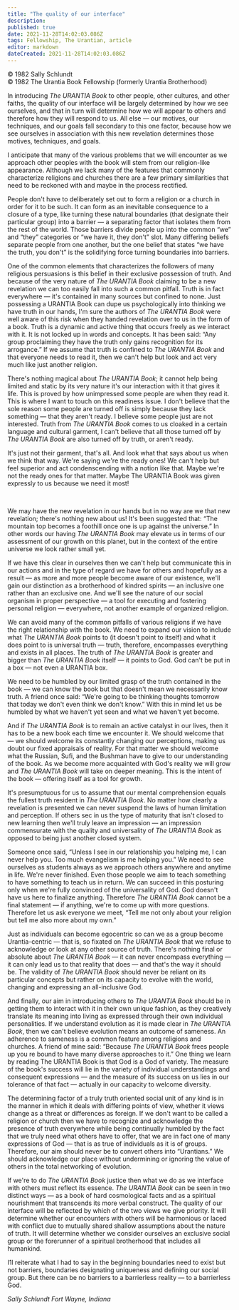 ```yaml
---
title: "The quality of our interface"
description: 
published: true
date: 2021-11-28T14:02:03.086Z
tags: Fellowship, The Urantian, article
editor: markdown
dateCreated: 2021-11-28T14:02:03.086Z
---
```


<p class="v-card v-sheet theme--light grey lighten-3 px-2">© 1982 Sally Schlundt<br>© 1982 The Urantia Book Fellowship (formerly Urantia Brotherhood)</p>

In introducing _The URANTIA Book_ to other people, other cultures, and other faiths, the quality of our interface will be largely determined by how we see ourselves, and that in turn will determine how we will appear to others and therefore how they will respond to us. All else — our motives, our techniques, and our goals fall secondary to this one factor, because how we see ourselves in association with this new revelation determines those motives, techniques, and goals.

I anticipate that many of the various problems that we will encounter as we approach other peoples with the book will stem from our religion-like appearance. Although we lack many of the features that commonly characterize religions and churches there are a few primary similarities that need to be reckoned with and maybe in the process rectified.

People don't have to deliberately set out to form a religion or a church in order for it to be such. It can form as an inevitable consequence to a closure of a type, like turning these natural boundaries (that designate their particular group) into a barrier — a separating factor that isolates them from the rest of the world. Those barriers divide people up into the common “we” and “they” categories or “we have it, they don't” slot. Many differing beliefs separate people from one another, but the one belief that states “we have the truth, you don't” is the solidifying force turning boundaries into barriers.

One of the common elements that characterizes the followers of many religious persuasions is this belief in their exclusive possession of truth. And because of the very nature of _The URANTIA Book_ claiming to be a new revelation we can too easily fall into such a common pitfall. Truth is in fact everywhere — it's contained in many sources but confined to none. Just possessing a URANTIA Book can dupe us psychologically into thinking we have truth in our hands, I'm sure the authors of _The URANTIA Book_ were well aware of this risk when they handed revelation over to us in the form of a book. Truth is a dynamic and active thing that occurs freely as we interact with it. It is not locked up in words and concepts. It has been said: “Any group proclaiming they have the truth only gains recognition for its arrogance.” If we assume that truth is confined to _The URANTIA Book_ and that everyone needs to read it, then we can't help but look and act very much like just another religion.

There's nothing magical about _The URANTIA Book_; it cannot help being limited and static by its very nature it's our interaction with it that gives it life. This is proved by how unimpressed some people are when they read it. This is where I want to touch on this readiness issue. I don't believe that the sole reason some people are turned off is simply because they lack something — that they aren't ready. I believe some people just are not interested. Truth from _The URANTIA Book_ comes to us cloaked in a certain language and cultural garment, I can't believe that all those turned off by _The URANTIA Book_ are also turned off by truth, or aren't ready.

It's just not their garment, that's all. And look what that says about us when we think that way. We're saying we're the ready ones! We can't help but feel superior and act condenscending with a notion like that. Maybe we're not the ready ones for that matter. Maybe The URANTIA Book was given expressly to us because we need it most!

<br>

We may have the new revelation in our hands but in no way are we that new revelation; there's nothing new about us! It's been suggested that: “The mountain top becomes a foothill once one is up against the universe.” In other words our having _The URANTIA Book_ may elevate us in terms of our assessment of our growth on this planet, but in the context of the entire universe we look rather small yet.

If we have this clear in ourselves then we can't help but communicate this in our actions and in the type of regard we have for others and hopefully as a result — as more and more people become aware of our existence, we'll gain our distinction as a brotherhood of kindred spirits — an inclusive one rather than an exclusive one. And we'll see the nature of our social organism in proper perspective — a tool for executing and fostering personal religion — everywhere, not another example of organized religion.

We can avoid many of the common pitfalls of various religions if we have the right relationship with the book. We need to expand our vision to include what _The URANTIA Book_ points to (it doesn't point to itself) and what it does point to is universal truth — truth, therefore, encompasses everything and exists in all places. The truth of _The URANTIA Book_ is greater and bigger than _The URANTIA Book_ itself — it points to God. God can't be put in a box — not even a URANTIA box.

We need to be humbled by our limited grasp of the truth contained in the book — we can know the book but that doesn't mean we necessarily know truth. A friend once said: “We're going to be thinking thoughts tomorrow that today we don't even think we don't know.” With this in mind let us be humbled by what we haven't yet seen and what we haven't yet become.

And if _The URANTIA Book_ is to remain an active catalyst in our lives, then it has to be a new book each time we encounter it. We should welcome that — we should welcome its constantly changing our perceptions, making us doubt our fixed appraisals of reality. For that matter we should welcome what the Russian, Sufi, and the Bushman have to give to our understanding of the book. As we become more acquainted with God's reality we will grow and _The URANTIA Book_ will take on deeper meaning. This is the intent of the book — offering itself as a tool for growth.

It's presumptuous for us to assume that our mental comprehension equals the fullest truth resident in _The URANTIA Book_. No matter how clearly a revelation is presented we can never suspend the laws of human limitation and perception. If others sec in us the type of maturity that isn't closed to new learning then we'll truly leave an impression — an impression commensurate with the quality and universality of _The URANTIA Book_ as opposed to being just another closed system.

Someone once said, “Unless I see in our relationship you helping me, I can never help you. Too much evangelism is me helping you.” We need to see ourselves as students always as we approach others anywhere and anytime in life. We're never finished. Even those people we aim to teach something to have something to teach us in return. We can succeed in this posturing only when we're fully convinced of the universality of God. God doesn't have us here to finalize anything. Therefore _The URANTIA Book_ cannot be a final statement — if anything, we're to come up with more questions. Therefore let us ask everyone we meet, “Tell me not only about your religion but tell me also more about my own.”

Just as individuals can become egocentric so can we as a group become Urantia-centric — that is, so fixated on _The URANTIA Book_ that we refuse to acknowledge or look at any other source of truth. There's nothing final or absolute about _The URANTIA Book_ — it can never encompass everything — it can only lead us to that reality that does — and that's the way it should be. The validity of _The URANTIA Book_ should never be reliant on its particular concepts but rather on its capacity to evolve with the world, changing and expressing an all-inclusive God.

And finally, our aim in introducing others to _The URANTIA Book_ should be in getting them to interact with it in their own unique fashion, as they creatively translate its meaning into living as expressed through their own individual personalities. If we understand evolution as it is made clear in _The URANTIA Book_, then we can't believe evolution means an outcome of sameness. An adherence to sameness is a common feature among religions and churches. A friend of mine said: “Because _The URANTIA Book_ frees people up you re bound to have many diverse approaches to it.” One thing we learn by reading The URANTIA Book is that God is a God of variety. The measure of the book's success will lie in the variety of individual understandings and consequent expressions — and the measure of its success on us lies in our tolerance of that fact — actually in our capacity to welcome diversity.

The determining factor of a truly truth oriented social unit of any kind is in the manner in which it deals with differing points of view, whether it views change as a threat or differences as foreign. If we don't want to be called a religion or church then we have to recognize and acknowledge the presence of truth everywhere while being continually humbled by the fact that we truly need what others have to offer, that we are in fact one of many expressions of God — that is as true of individuals as it is of groups. Therefore, our aim should never be to convert others into “Urantians.” We should acknowledge our place without undermining or ignoring the value of others in the total networking of evolution.

If we're to do _The URANTIA Book_ justice then what we do as we interface with others must reflect its essence. _The URANTIA Book_ can be seen in two distinct ways — as a book of hard cosmological facts and as a spiritual nourishment that transcends its more verbal construct. The quality of our interface will be reflected by which of the two views we give priority. It will determine whether our encounters with others will be harmonious or laced with conflict due to mutually shared shallow assumptions about the nature of truth. It will determine whether we consider ourselves an exclusive social group or the forerunner of a spiritual brotherhood that includes all humankind.

I1l reiterate what I had to say in the beginning boundaries need to exist but not barriers, boundaries designating uniqueness and defining our social group. But there can be no barriers to a barrierless reality — to a barrierless God.

_Sally Schlundt_ 
_Fort Wayne, Indiana_